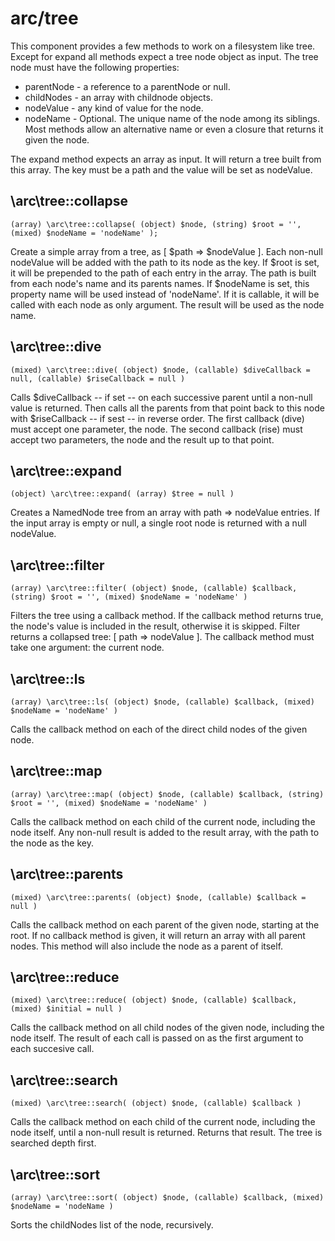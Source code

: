 # arc/tree

This component provides a few methods to work on a filesystem like tree.
Except for expand all methods expect a tree node object as input. The tree node must have the following properties:

  - parentNode - a reference to a parentNode or null.
  - childNodes - an array with childnode objects.
  - nodeValue - any kind of value for the node.
  - nodeName - Optional. The unique name of the node among its siblings. Most methods allow an alternative name or even a closure that returns it given the node.

The expand method expects an array as input. It will return a tree built from this array. The key must be a path and the value will be set as nodeValue.

## \arc\tree::collapse
    (array) \arc\tree::collapse( (object) $node, (string) $root = '', (mixed) $nodeName = 'nodeName' );

Create a simple array from a tree, as [ $path => $nodeValue ]. Each non-null nodeValue will be added with the path to its node as the key. 
If $root is set, it will be prepended to the path of each entry in the array. The path is built from each node's name and its parents names.
If $nodeName is set, this property name will be used instead of 'nodeName'. If it is callable, it will be called with each node as only argument. The result will be used as the node name.

## \arc\tree::dive
    (mixed) \arc\tree::dive( (object) $node, (callable) $diveCallback = null, (callable) $riseCallback = null )

Calls $diveCallback -- if set -- on each successive parent until a non-null value is returned. Then calls all the parents from that point back to this node with $riseCallback -- if sest -- in reverse order. The first callback (dive) must accept one parameter, the node. The second callback (rise) must accept two parameters,  the node and the result up to that point.

## \arc\tree::expand
    (object) \arc\tree::expand( (array) $tree = null )

Creates a NamedNode tree from an array with path => nodeValue entries. If the input array is empty or null, a single root node is returned with a null nodeValue.

## \arc\tree::filter
    (array) \arc\tree::filter( (object) $node, (callable) $callback, (string) $root = '', (mixed) $nodeName = 'nodeName' )

Filters the tree using a callback method. If the callback method returns true, the node's value is included in the result, otherwise it is skipped. Filter returns a collapsed tree: [ path => nodeValue ]. The callback method must take one argument: the current node.

## \arc\tree::ls
    (array) \arc\tree::ls( (object) $node, (callable) $callback, (mixed) $nodeName = 'nodeName' )

Calls the callback method on each of the direct child nodes of the given node.

## \arc\tree::map
    (array) \arc\tree::map( (object) $node, (callable) $callback, (string) $root = '', (mixed) $nodeName = 'nodeName' )

Calls the callback method on each child of the current node, including the node itself. Any non-null result is added to the result array, with the path to the node as the key.

## \arc\tree::parents
    (mixed) \arc\tree::parents( (object) $node, (callable) $callback = null )

Calls the callback method on each parent of the given node, starting at the root. If no callback method is given, it will return an array with all parent nodes. This method will also include the node as a parent of itself.

## \arc\tree::reduce
    (mixed) \arc\tree::reduce( (object) $node, (callable) $callback, (mixed) $initial = null )

Calls the callback method on all child nodes of the given node, including the node itself. The result of each call is passed on as the first argument to each succesive call.

## \arc\tree::search
    (mixed) \arc\tree::search( (object) $node, (callable) $callback )

Calls the callback method on each child of the current node, including the node itself, until a non-null result is returned. Returns that result. The tree is searched depth first.

## \arc\tree::sort
    (array) \arc\tree::sort( (object) $node, (callable) $callback, (mixed) $nodeName = 'nodeName )

Sorts the childNodes list of the node, recursively.
